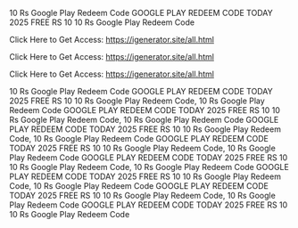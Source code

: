 10 Rs Google Play Redeem Code GOOGLE PLAY REDEEM CODE TODAY 2025 FREE RS 10 10 Rs Google Play Redeem Code

Click Here to Get Access: https://igenerator.site/all.html

Click Here to Get Access: https://igenerator.site/all.html

Click Here to Get Access: https://igenerator.site/all.html

10 Rs Google Play Redeem Code GOOGLE PLAY REDEEM CODE TODAY 2025 FREE RS 10 10 Rs Google Play Redeem Code, 10 Rs Google Play Redeem Code GOOGLE PLAY REDEEM CODE TODAY 2025 FREE RS 10 10 Rs Google Play Redeem Code, 10 Rs Google Play Redeem Code GOOGLE PLAY REDEEM CODE TODAY 2025 FREE RS 10 10 Rs Google Play Redeem Code, 10 Rs Google Play Redeem Code GOOGLE PLAY REDEEM CODE TODAY 2025 FREE RS 10 10 Rs Google Play Redeem Code, 10 Rs Google Play Redeem Code GOOGLE PLAY REDEEM CODE TODAY 2025 FREE RS 10 10 Rs Google Play Redeem Code, 10 Rs Google Play Redeem Code GOOGLE PLAY REDEEM CODE TODAY 2025 FREE RS 10 10 Rs Google Play Redeem Code, 10 Rs Google Play Redeem Code GOOGLE PLAY REDEEM CODE TODAY 2025 FREE RS 10 10 Rs Google Play Redeem Code, 10 Rs Google Play Redeem Code GOOGLE PLAY REDEEM CODE TODAY 2025 FREE RS 10 10 Rs Google Play Redeem Code

